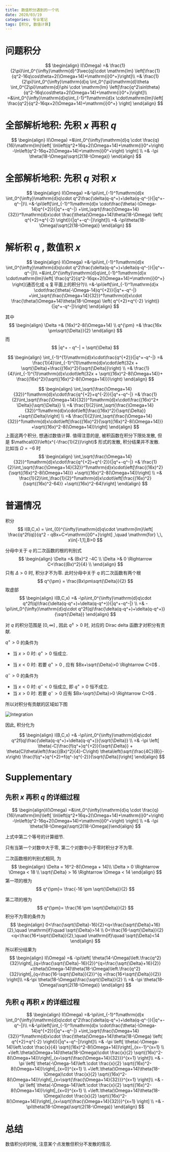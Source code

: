 ```yaml
---
title: 数值积分遇到的一个坑
date: 2020/03/19
categories: 专业笔记
tags: [积分, 数值计算]
---
```

<!-- toc -->

<!-- more -->

# 问题积分

$$
\begin{align}
I(\Omega) =& \frac{1}{2\pi}\int_0^{\infty}\mathrm{d}^3\vec{q}\cdot
        \mathrm{Im} \left[\frac{1}{q^2-16q\cos\theta+2(\Omega+14)+\mathrm{i}0^+}\right]\\
        =& \frac{1}{2\pi}\int_0^{\infty}\mathrm{d}q
                         \int_0^{\pi}\mathrm{d}\theta
                         \int_0^{2\pi}\mathrm{d}\phi \cdot
        \mathrm{Im} \left[\frac{q^2\sin\theta}
                 {q^2-16q\cos\theta+2(\Omega+14)+\mathrm{i}0^+}\right]\\
    =&\int_0^{\infty}\mathrm{d}q\int_{-1}^1\mathrm{d}x \cdot\mathrm{Im}\left[ 
    \frac{q^2}{q^2-16qx+2(\Omega+14)+\mathrm{i}0^+}
  \right]
\end{align}
$$

# 全部解析地积: 先积 $x$ 再积 $q$

$$
\begin{align}
I(\Omega) =&\int_0^{\infty}\mathrm{d}q \cdot \frac{q}{16}\mathrm{Im}\left[
   \ln\left(q^2+16q+2(\Omega+14)+\mathrm{i}0^+\right)
  -\ln\left(q^2-16q+2(\Omega+14)+\mathrm{i}0^+\right)
    \right] \\
    =& -\pi \theta(18-\Omega)\sqrt{2(18-\Omega)}
\end{align}
$$

# 全部解析地积: 先积 $q$ 对积 $x$ 

$$
\begin{align}
I(\Omega) =&-\pi\int_{-1}^1\mathrm{d}x \int_0^{\infty}\mathrm{d}q\cdot 
    q^2\frac{\delta(q-q^+)+\delta(q-q^-)}{|q^+-q^-|}\\
    =&-\pi\left[\int_{-1}^1\mathrm{d}x \cdot\frac{\theta(-\Omega-14)q^{+2}}{|q^+-q^-|}
      +\int_\sqrt{\frac{\Omega+14}{32}}^1\mathrm{d}x\cdot 
                 \frac{\theta(\Omega+14)\theta(18-\Omega)
                \left( q^{+2}+q^{-2} \right)}{|q^+-q^-|}\right]\\
    =& -\pi\theta(18-\Omega)\sqrt{2(18-\Omega)}
\end{align}
$$

# 解析积 $q$ , 数值积 $x$
$$
\begin{align}
I(\Omega) =&-\pi\int_{-1}^1\mathrm{d}x \int_0^{\infty}\mathrm{d}q\cdot 
    q^2\frac{\delta(q-q^+)+\delta(q-q^-)}{|q^+-q^-|}\\
        =&\int_0^{\infty}\mathrm{d}q\int_{-1}^1\mathrm{d}x \cdot\mathrm{Im}\left[ 
    \frac{q^2}{q^2-16qx+2(\Omega+14)+\mathrm{i}0^+}
  \right](通否化成 q 复平面上的积分?)\\
    =&-\pi\left[\int_{-1}^1\mathrm{d}x \cdot\frac{\theta(-\Omega-14)q^{+2}}{|q^+-q^-|}
      +\int_\sqrt{\frac{\Omega+14}{32}}^1\mathrm{d}x\cdot 
                 \frac{\theta(\Omega+14)\theta(18-\Omega)
                \left( q^{+2}+q^{-2} \right)}{|q^+-q^-|}\right]
\end{align}
$$

其中
$$
\begin{align}
\Delta =& (16x)^2-8(\Omega+14) \\
q^{\pm} =& \frac{16x \pm\sqrt{\Delta}}{2}
\end{align}
$$
而
$$
|q^+ - q^-| = \sqrt{\Delta}
$$

$$
\begin{align}
\int_{-1}^{1}\mathrm{d}x\cdot\frac{q^{+2}}{|q^+-q^-|} 
  =& \frac{1}{4}\int_{-1}^{1}\mathrm{d}x\cdot\left(32x + \sqrt{\Delta}+\frac{(16x)^2}{\sqrt{\Delta}}\right) \\
  =& \frac{1}{4}\int_{-1}^{1}\mathrm{d}x\cdot\left(32x + \sqrt{(16x)^2-8(\Omega+14)}+
         \frac{(16x)^2}{\sqrt{(16x)^2-8(\Omega+14)}}\right)
\end{align}
$$

$$
\begin{align}
\int_\sqrt{\frac{\Omega+14}{32}}^1\mathrm{d}x\cdot\frac{q^{+2}+q^{-2}}{|q^+-q^-|} 
  =& \frac{1}{2}\int_\sqrt{\frac{\Omega+14}{32}}^1\mathrm{d}x\cdot\frac{(16x)^2+ \Delta}{\sqrt{\Delta}} \\
  =& \frac{1}{2}\int_\sqrt{\frac{\Omega+14}{32}}^1\mathrm{d}x\cdot\left[\frac{(16x)^2}{\sqrt{\Delta}} +\sqrt{\Delta}\right] \\
 =& \frac{1}{2}\int_\sqrt{\frac{\Omega+14}{32}}^1\mathrm{d}x\cdot\left[\frac{(16x)^2}{\sqrt{(16x)^2-8(\Omega+14)}} +\sqrt{(16x)^2-8(\Omega+14)}\right]
\end{align}
$$
上面这两个积分, 想通过数值计算. 值得注意的是, 被积函数在积分下限处发散, 但是 $\mathcal{O}\left(x^{-\frac{1}{2}}\right)$ 形式的发散, 积分结果并不发散. 比如当 $\Omega=-6$ 时
$$
\begin{align}
\int_\sqrt{\frac{\Omega+14}{32}}^1\mathrm{d}x\cdot\frac{q^{+2}+q^{-2}}{|q^+-q^-|} 
 =& \frac{1}{2}\int_\sqrt{\frac{\Omega+14}{32}}^1\mathrm{d}x\cdot\left[\frac{(16x)^2}{\sqrt{(16x)^2-8(\Omega+14)}} +\sqrt{(16x)^2-8(\Omega+14)}\right] \\
  =& \frac{1}{2}\int_\frac{1}{2}^1\mathrm{d}x\cdot\left[\frac{(16x)^2}{\sqrt{(16x)^2-64}} +\sqrt{(16x)^2-64}\right]
\end{align}
$$
# 普遍情况

积分
$$
I(B,C,x) = \int_{0}^{\infty}\mathrm{d}q\cdot \mathrm{Im}\left[ 
        \frac{q^2f(q)}{q^2 - qBx+C+\mathrm{i}0^+}\right] 
        ,\quad \mathrm{for} \,\, x\in[-1,1],B>0
$$



分母中关于 $q$ 的二次函数的根的判别式
$$
\begin{align}
\Delta =& (Bx)^2 -4C \\
\Delta >& 0 \Rightarrow  C<\frac{(Bx)^2}{4} \\
\end{align}
$$
只有 $\Delta>0$ 时, 积分才不为零. 此时分母中关于 $q$ 的二次函数有两个根
$$
q^{\pm} = \frac{Bx\pm\sqrt{\Delta}}{2}
$$
取虚部
$$
\begin{align}
I(B,C,x) =& -\pi\int_0^{\infty}\mathrm{d}q\cdot 
           q^2f(q)\frac{\delta(q-q^+)+\delta(q-q^+)}{|q^+-q^-|} \\
         =& -\pi\int_0^{\infty}\mathrm{d}q\cdot 
           q^2f(q)\frac{\delta(q-q^+)+\delta(q-q^+)}{\sqrt{\Delta}}
\end{align}
$$

对 $q$ 的积分范围是 $[0, \infty]$ , 因此 $q^{\pm}>0$ 时, 对应的 Dirac delta 函数才对积分有贡献.

$q^+>0$ 的条件为

- 当 $x>0$ 时: $q^+>0$ 恒成立. 

- 当 $x < 0$ 时: 若要 $q^+ > 0$ , 应有 $Bx+\sqrt{\Delta}>0 \Rightarrow C<0$ .

$q^->0$ 的条件为

- 当 $x < 0$ 时: $q ^ - < 0$ 恒成立, 即 $q^+ > 0$ 恒不成立.
- 当 $x>0$ 时: 若要 $q^->0$ 应有 $Bx-\sqrt{\Delta}>0 \Rightarrow C>0$ .

所以对积分有贡献的区域如下图

![Integration](./2020-03-19-physics-Angle_Integration/Integration.png)

因此, 积分化为

$$
\begin{align}
I(B,C,x) =& -\pi\int_0^{\infty}\mathrm{d}q\cdot 
           q^2f(q)\frac{\delta(q-q^+)+\delta(q-q^+)}{\sqrt{\Delta}} \\
         =& -\pi \left[ \theta(-C)\frac{f(q^+)q^{+2}}{\sqrt{\Delta}}
            + \theta(C)\theta\left(\frac{(Bx)^2}{4}-C\right)
              \theta\left(\sqrt{\frac{4C}{B}}-x\right)
            \frac{f(q^+)q^{+2}+f(q^-)q^{-2}}{\sqrt{\Delta}}\right]
\end{align}
$$

# Supplementary

## 先积 $x$ 再积 $q$ 的详细过程

$$
 \begin{align}I(\Omega) =&\int_0^{\infty}\mathrm{d}q \cdot \frac{q}{16}\mathrm{Im}\left[   \ln\left(q^2+16q+2(\Omega+14)+\mathrm{i}0^+\right)  -\ln\left(q^2-16q+2(\Omega+14)+\mathrm{i}0^+\right)    \right] \\    =& -\pi \theta(18-\Omega)\sqrt{2(18-\Omega)}\end{align}
$$

上式中第二个等号的计算细节.

只有当第一个对数中大于零, 第二个对数中小于零时积分才不为零.

二次函数根的判别式相同, 为
$$
\begin{align}
\Delta = 16^2-8(\Omega + 14)\\
\Delta > 0 \Rightarrow \Omega < 18 \\
\sqrt{\Delta} > 16 \Rightarrow \Omega < 14
\end{align}
$$
第一项的根为
$$
q^{\pm}= \frac{-16 \pm \sqrt{\Delta}}{2}
$$


第二项的根为
$$
q^{\pm}= \frac{16 \pm \sqrt{\Delta}}{2}
$$
积分不为零的条件为
$$
\begin{align}
0<\frac{\sqrt{\Delta}-16}{2}<q<\frac{\sqrt{\Delta}+16}{2},\quad \mathrm{if}\quad \sqrt{\Delta}>14 \\
0<\frac{16-\sqrt{\Delta}}{2}<q<\frac{16+\sqrt{\Delta}}{2},\quad \mathrm{if}\quad \sqrt{\Delta}<14
\end{align}
$$
所以积分结果为
$$
\begin{align}
I(\Omega) =& -\pi\left[ 
\theta(14-\Omega)\left.\frac{q^2}{32}\right|_{q=\frac{\sqrt{\Delta}-16}{2}}^{q=\frac{\sqrt{\Delta}+16}{2}}
+\theta(\Omega-14)\theta(18-\Omega)\left.\frac{q^2}{32}\right|_{q=\frac{16-\sqrt{\Delta}}{2}}^{q =\frac{16+\sqrt{\Delta}}{2}}
\right]\\
=&-\pi \theta(18-\Omega)\frac{\sqrt{\Delta}}{2} \\
=& -\pi \theta(18-\Omega)\sqrt{2(18-\Omega)}
\end{align}
$$



## 先积 $q$ 再积 $x$ 的详细过程

$$
\begin{align}
I(\Omega) =&-\pi\int_{-1}^1\mathrm{d}x \int_0^{\infty}\mathrm{d}q\cdot 
    q^2\frac{\delta(q-q^+)+\delta(q-q^-)}{|q^+-q^-|}\\
        =&-\pi\left[\int_{-1}^1\mathrm{d}x \cdot\frac{\theta(-\Omega-14)q^{+2}}{|q^+-q^-|}
      +\int_\sqrt{\frac{\Omega+14}{32}}^1\mathrm{d}x\cdot 
                 \frac{\theta(\Omega+14)\theta(18-\Omega)
                \left( q^{+2}+q^{-2} \right)}{|q^+-q^-|}\right]\\
    =& -\pi \left[ \theta(-\Omega-14)\left.\cdot \frac{x}{4}
         \sqrt{(16x)^2-8(\Omega+14)}\right|_{x=-1}^{x=1}   \\
       +\left.\theta(\Omega+14)\theta(18-\Omega)\cdot \frac{x}{2}
         \sqrt{(16x)^2-8(\Omega+14)}\right|_{x=\sqrt{\frac{\Omega+14}{32}}}^{x=1}
    \right]\\
    =& -\pi \left[ \theta(-\Omega-14)\left.\cdot \frac{x}{2}
         \sqrt{(16x)^2-8(\Omega+14)}\right|_{x=0}^{x=1}   \\
       +\left.\theta(\Omega+14)\theta(18-\Omega)\cdot \frac{x}{2}
         \sqrt{(16x)^2-8(\Omega+14)}\right|_{x=\sqrt{\frac{\Omega+14}{32}}}^{x=1}
    \right]\\
    =& -\pi \left[ \theta(-\Omega-14)\left.\cdot \frac{x}{2}
         \sqrt{(16x)^2-8(\Omega+14)}\right|_{x=0}^{x=1}   \\
       +\left.\theta(\Omega+14)\theta(18-\Omega)\cdot \frac{x}{2}
         \sqrt{(16x)^2-8(\Omega+14)}\right|_{x=\sqrt{\frac{\Omega+14}{32}}}^{x=1}
    \right] \\
    =& -\pi\theta(18-\Omega)\sqrt{2(18-\Omega)}
\end{align}
$$

# 总结

数值积分的时候, 注意某个点发散但积分不发散的情况.